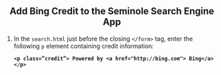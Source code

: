 <center><h2>Add Bing Credit to the Seminole Search Engine App</h2></center>

<ol>
<li>In the <code>search.html</code> just before the closing <code>&lt/form></code> tag, enter the following <code>p</code> element containing credit information:
<b><pre><code>&ltp class=”credit”> Powered by &lta href="http://bing.com"> Bing&lt/a>&lt/p></code></pre></b></li>
</ol>